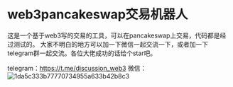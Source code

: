 # web3pancakeswap交易机器人
这是一个基于web3写的交易的工具，可以在pancakeswap上交易，代码都是经过测试的。
大家不明白的地方可以加一下微信一起交流一下，或者加一下telegram群一起交流。各位大佬成功的话给个star吧。

telegram：https://t.me/discussion_web3
微信：
![1da5c333b77770734955a633b42b8c3](https://user-images.githubusercontent.com/34151528/150950819-810b4b6f-74bc-4c27-a9d3-4b4c2ee803dc.jpg)
